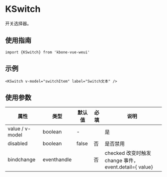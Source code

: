 # KSwitch

开关选择器。

## 使用指南

```
import {KSwitch} from 'kbone-vue-weui'
```

## 示例

```
<KSwitch v-model="switchItem" label="Switch文本" />
```

## 使用参数

| 属性 | 类型 | 默认值 | 必填 | 说明 | 
| ---- | ---- | ------ | -------- | ---- | 
| value / v-model | boolean | - | | 是 | 是否选中 |
| disabled | boolean | false | 否 | 是否禁用 |
| bindchange | eventhandle |  | 否 | checked 改变时触发 change 事件，event.detail={ value} |
